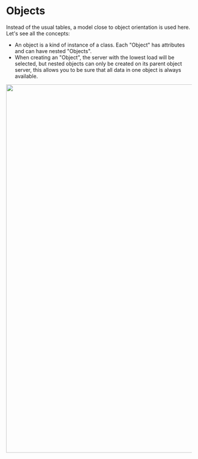 # Objects

Instead of the usual tables, a model close to object orientation is used here. Let's see all the concepts:
- An object is a kind of instance of a class. Each "Object" has attributes and can have nested "Objects". 
- When creating an "Object", the server with the lowest load will be selected, but nested objects can only be created on its parent object server, this allows you to be sure that all data in one object is always available.

<img src="https://github.com/egorgasay/itisadb/assets/102957432/ad8cd23b-3b4a-49c9-895f-3917ead8a7c7"  width="1000" />
